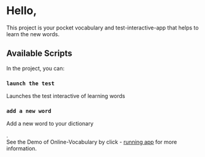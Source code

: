 # Hello, 

This project is your pocket vocabulary and test-interactive-app that helps to learn the new words.

## Available Scripts

In the project, you can:

### `launch the test`

Launches the test interactive of learning words 


### `add a new word`

Add a new word to your dictionary

.\
See the Demo of Online-Vocabulary by click - [running app](https://hustle2live.github.io/Vocabulary-App/) for more information.
